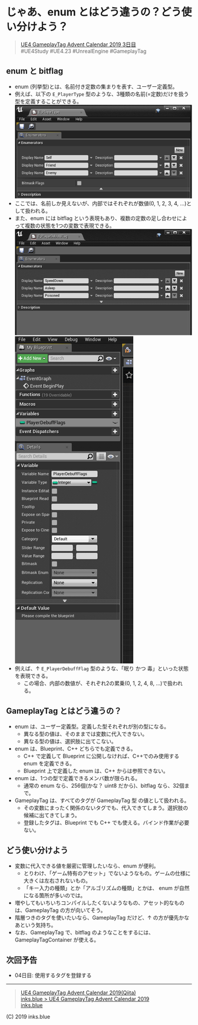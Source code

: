 # じゃあ、enum とはどう違うの？どう使い分けよう？

> [UE4 GameplayTag Advent Calendar 2019 3日目](https://qiita.com/advent-calendar/2019/ue4-gameplaytag)  
>#UE4Study #UE4.23 #UnrealEngine #GameplayTag

## enum と bitflag

* enum (列挙型)とは、名前付き定数の集まりを表す、ユーザー定義型。
* 例えば、以下の `E_PlayerType` 型のような、3種類の名前(=定数)だけを扱う型を定義することができる。  
![Enum](./Images/Day03_Enum_Definition.png)
* ここでは、名前しか見えないが、内部ではそれぞれが数値(0, 1, 2, 3, 4, …)として扱われる。
* また、enum には bitflag という表現もあり、複数の定数の足し合わせによって複数の状態を1つの変数で表現できる。  
![BitFlag Definition](./Images/Day03_BitFlag_Definition.gif)  
![BitFlag Variable](./Images/Day03_Bitflag_ApplyToVariable.gif)
* 例えば、↑ `E_PlayerDebuffFlag` 型のような、「眠り かつ 毒」といった状態を表現できる。
    * この場合、内部の数値が、それぞれ2の累乗(0, 1, 2, 4, 8, …)で扱われる。

## GameplayTag とはどう違うの？

* enum は、ユーザー定義型。定義した型それぞれが別の型になる。
    * 異なる型の値は、そのままでは変数に代入できない。
    * 異なる型の値は、選択肢に出てこない。
* enum は、Blueprint、C++ どちらでも定義できる。
    * C++ で定義して Blueprint に公開しなければ、C++でのみ使用する enum を定義できる。
    * Blueprint 上で定義した enum は、C++ からは参照できない。
* enum は、1つの型で定義できるメンバ数が限られる。
    * 通常の enum なら、256個(かな？ uint8 だから)、bitflag なら、32個まで。
* GameplayTag は、すべてのタグが GameplayTag 型 の値として扱われる。
    * その変数にまったく関係のないタグでも、代入できてしまう。選択肢の候補に出てきてしまう。
    * 登録したタグは、Blueprint でも C++ でも使える。バインド作業が必要ない。


## どう使い分けよう

* 変数に代入できる値を厳密に管理したいなら、enum が便利。
    * とりわけ、「ゲーム特有のアセット」でないようなもの。ゲームの仕様に大きくは左右されないもの。
    * 「キー入力の種類」とか「アルゴリズムの種類」とかは、 enum が自然になる箇所が多いのでは。
* 増やしてもいちいちコンパイルしたくないようなもの、アセット的なものは、GameplayTag の方が向いてそう。
* 階層つきのタグを使いたいなら、GameplayTag だけど、↑ の方が優先かなあという気持ち。
* なお、GameplayTag で、bitflag のようなことをするには、GameplayTagContainer が使える。

## 次回予告

* 04日目: 使用するタグを登録する

---

> [UE4 GameplayTag Advent Calendar 2019(Qiita)](https://qiita.com/advent-calendar/2019/ue4-gameplaytag)  
> [inks.blue > UE4 GameplayTag Advent Calendar 2019](./Index.md)  
> [inks.blue](../../)

(C) 2019 inks.blue
